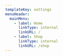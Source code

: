 ```yaml
---
templateKey: settings
menuHeader:
  mainMenu:
    - label: Home
      linkType: internal
      linkURL: /
    - label: Shop
      linkType: internal
      linkURL: /shop
---
```


